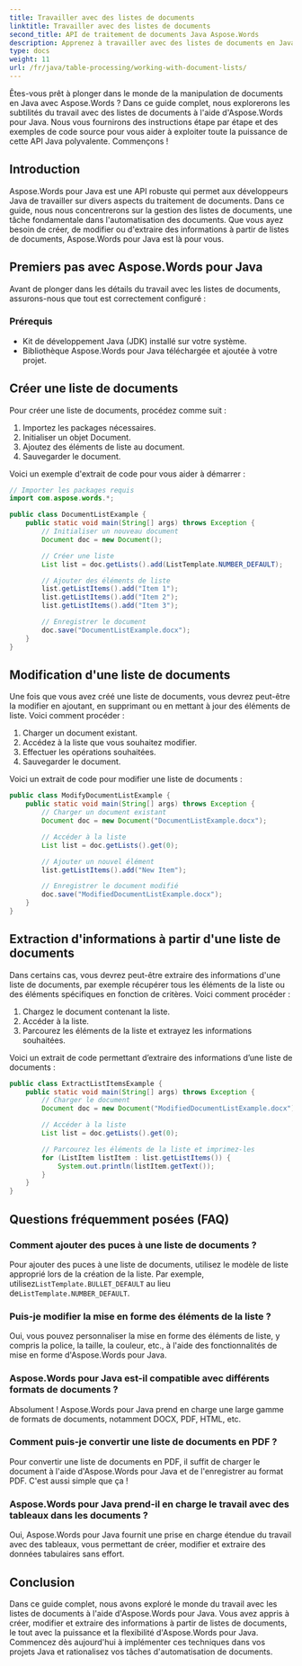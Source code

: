 ```yaml
---
title: Travailler avec des listes de documents
linktitle: Travailler avec des listes de documents
second_title: API de traitement de documents Java Aspose.Words
description: Apprenez à travailler avec des listes de documents en Java à l'aide d'Aspose.Words pour Java. Ce guide étape par étape comprend des exemples de code source pour une manipulation efficace des documents.
type: docs
weight: 11
url: /fr/java/table-processing/working-with-document-lists/
---
```


Êtes-vous prêt à plonger dans le monde de la manipulation de documents en Java avec Aspose.Words ? Dans ce guide complet, nous explorerons les subtilités du travail avec des listes de documents à l'aide d'Aspose.Words pour Java. Nous vous fournirons des instructions étape par étape et des exemples de code source pour vous aider à exploiter toute la puissance de cette API Java polyvalente. Commençons !

## Introduction

Aspose.Words pour Java est une API robuste qui permet aux développeurs Java de travailler sur divers aspects du traitement de documents. Dans ce guide, nous nous concentrerons sur la gestion des listes de documents, une tâche fondamentale dans l'automatisation des documents. Que vous ayez besoin de créer, de modifier ou d'extraire des informations à partir de listes de documents, Aspose.Words pour Java est là pour vous.

## Premiers pas avec Aspose.Words pour Java

Avant de plonger dans les détails du travail avec les listes de documents, assurons-nous que tout est correctement configuré :

### Prérequis

- Kit de développement Java (JDK) installé sur votre système.
- Bibliothèque Aspose.Words pour Java téléchargée et ajoutée à votre projet.

## Créer une liste de documents

Pour créer une liste de documents, procédez comme suit :

1. Importez les packages nécessaires.
2. Initialiser un objet Document.
3. Ajoutez des éléments de liste au document.
4. Sauvegarder le document.

Voici un exemple d'extrait de code pour vous aider à démarrer :

```java
// Importer les packages requis
import com.aspose.words.*;

public class DocumentListExample {
    public static void main(String[] args) throws Exception {
        // Initialiser un nouveau document
        Document doc = new Document();

        // Créer une liste
        List list = doc.getLists().add(ListTemplate.NUMBER_DEFAULT);

        // Ajouter des éléments de liste
        list.getListItems().add("Item 1");
        list.getListItems().add("Item 2");
        list.getListItems().add("Item 3");

        // Enregistrer le document
        doc.save("DocumentListExample.docx");
    }
}
```

## Modification d'une liste de documents

Une fois que vous avez créé une liste de documents, vous devrez peut-être la modifier en ajoutant, en supprimant ou en mettant à jour des éléments de liste. Voici comment procéder :

1. Charger un document existant.
2. Accédez à la liste que vous souhaitez modifier.
3. Effectuer les opérations souhaitées.
4. Sauvegarder le document.

Voici un extrait de code pour modifier une liste de documents :

```java
public class ModifyDocumentListExample {
    public static void main(String[] args) throws Exception {
        // Charger un document existant
        Document doc = new Document("DocumentListExample.docx");

        // Accéder à la liste
        List list = doc.getLists().get(0);

        // Ajouter un nouvel élément
        list.getListItems().add("New Item");

        // Enregistrer le document modifié
        doc.save("ModifiedDocumentListExample.docx");
    }
}
```

## Extraction d'informations à partir d'une liste de documents

Dans certains cas, vous devrez peut-être extraire des informations d'une liste de documents, par exemple récupérer tous les éléments de la liste ou des éléments spécifiques en fonction de critères. Voici comment procéder :

1. Chargez le document contenant la liste.
2. Accéder à la liste.
3. Parcourez les éléments de la liste et extrayez les informations souhaitées.

Voici un extrait de code permettant d’extraire des informations d’une liste de documents :

```java
public class ExtractListItemsExample {
    public static void main(String[] args) throws Exception {
        // Charger le document
        Document doc = new Document("ModifiedDocumentListExample.docx");

        // Accéder à la liste
        List list = doc.getLists().get(0);

        // Parcourez les éléments de la liste et imprimez-les
        for (ListItem listItem : list.getListItems()) {
            System.out.println(listItem.getText());
        }
    }
}
```

## Questions fréquemment posées (FAQ)

### Comment ajouter des puces à une liste de documents ?
 Pour ajouter des puces à une liste de documents, utilisez le modèle de liste approprié lors de la création de la liste. Par exemple, utilisez`ListTemplate.BULLET_DEFAULT` au lieu de`ListTemplate.NUMBER_DEFAULT`.

### Puis-je modifier la mise en forme des éléments de la liste ?
Oui, vous pouvez personnaliser la mise en forme des éléments de liste, y compris la police, la taille, la couleur, etc., à l'aide des fonctionnalités de mise en forme d'Aspose.Words pour Java.

### Aspose.Words pour Java est-il compatible avec différents formats de documents ?
Absolument ! Aspose.Words pour Java prend en charge une large gamme de formats de documents, notamment DOCX, PDF, HTML, etc.

### Comment puis-je convertir une liste de documents en PDF ?
Pour convertir une liste de documents en PDF, il suffit de charger le document à l'aide d'Aspose.Words pour Java et de l'enregistrer au format PDF. C'est aussi simple que ça !

### Aspose.Words pour Java prend-il en charge le travail avec des tableaux dans les documents ?
Oui, Aspose.Words pour Java fournit une prise en charge étendue du travail avec des tableaux, vous permettant de créer, modifier et extraire des données tabulaires sans effort.

## Conclusion

Dans ce guide complet, nous avons exploré le monde du travail avec les listes de documents à l'aide d'Aspose.Words pour Java. Vous avez appris à créer, modifier et extraire des informations à partir de listes de documents, le tout avec la puissance et la flexibilité d'Aspose.Words pour Java. Commencez dès aujourd'hui à implémenter ces techniques dans vos projets Java et rationalisez vos tâches d'automatisation de documents.